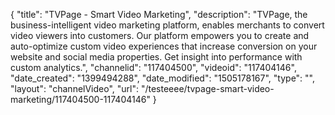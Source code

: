{
    "title": "TVPage - Smart Video Marketing",
    "description": "TVPage, the business-intelligent video marketing platform, enables merchants to convert video viewers into customers. Our platform empowers you to create and auto-optimize custom video experiences that increase conversion on your website and social media properties. Get insight into performance with custom analytics.",
    "channelid": "117404500",
    "videoid": "117404146",
    "date_created": "1399494288",
    "date_modified": "1505178167",
    "type": "",
    "layout": "channelVideo",
    "url": "\/testeeee\/tvpage-smart-video-marketing\/117404500-117404146"
}